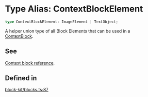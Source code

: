# Type Alias: ContextBlockElement

```ts
type ContextBlockElement: ImageElement | TextObject;
```

A helper union type of all Block Elements that can be used in a [ContextBlock](../interfaces/ContextBlock.md).

## See

[Context block reference](https://api.slack.com/reference/block-kit/blocks#context).

## Defined in

[block-kit/blocks.ts:87](https://github.com/slackapi/node-slack-sdk/blob/main/packages/types/src/block-kit/blocks.ts#L87)
